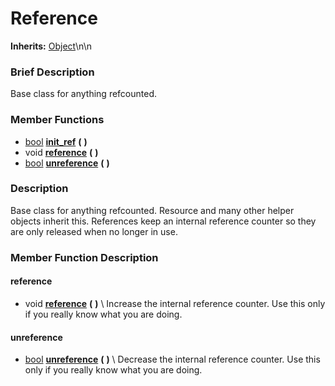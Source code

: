 #  Reference  
**Inherits:** [Object](class_object)\\n\\n
###  Brief Description  
Base class for anything refcounted.

###  Member Functions 
  * [bool](class_bool)  **[init_ref](#init_ref)**  **(** **)**
  * void  **[reference](#reference)**  **(** **)**
  * [bool](class_bool)  **[unreference](#unreference)**  **(** **)**

###  Description  
Base class for anything refcounted. Resource and many other helper objects inherit this. References keep an internal reference counter so they are only released when no longer in use.

###  Member Function Description  

#### <a name="reference">reference</a>
  * void  **[reference](#reference)**  **(** **)**
\\
Increase the internal reference counter. Use this only if you really know what you are doing.

#### <a name="unreference">unreference</a>
  * [bool](class_bool)  **[unreference](#unreference)**  **(** **)**
\\
Decrease the internal reference counter. Use this only if you really know what you are doing.
